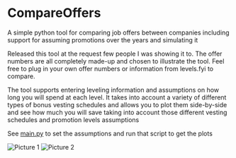 # CompareOffers
A simple python tool for comparing job offers between companies including support for assuming promotions over the years and simulating it

Released this tool at the request few people I was showing it to. The offer numbers are all completely made-up and chosen to illustrate the tool. Feel free to plug in your own offer numbers or information from levels.fyi to compare. 

The tool supports entering leveling information and assumptions on how long you will spend at each level. It takes into account a variety of different types of bonus vesting schedules and allows you to plot them side-by-side and see how much you will save taking into account those different vesting schedules and promotion levels assumptions

See [main.py](main.py) to set the assumptions and run that script to get the plots


![Picture 1](https://i.ibb.co/tQRQ7VL/Screenshot-2023-08-18-at-2-04-52-PM.png)
![Picture 2](https://i.ibb.co/QYk8ChJ/Screenshot-2023-08-18-at-2-07-05-PM.png)
